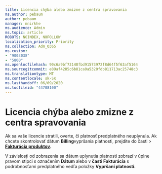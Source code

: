 ```yaml
---
title: Licencia chýba alebo zmizne z centra spravovania
ms.author: pebaum
author: pebaum
manager: mnirkhe
ms.audience: Admin
ms.topic: article
ROBOTS: NOINDEX, NOFOLLOW
localization_priority: Priority
ms.collection: Adm_O365
ms.custom:
- "9003038"
- "5800"
ms.openlocfilehash: 90c6a9bf73148fbd91573972f8d64f5f63af5164
ms.sourcegitcommit: e09af4285c6b81ca0a5320fdb811713ac25748c3
ms.translationtype: MT
ms.contentlocale: sk-SK
ms.lasthandoff: 06/09/2020
ms.locfileid: "44708100"
---
```

# <a name="license-missing-or-disappears-from-the-admin-center"></a>Licencia chýba alebo zmizne z centra spravovania


Ak sa vaše licencie stratili, overte, či platnosť predplatného neuplynula. Ak chcete skontrolovať dátum **Billing**vypršania platnosti, prejdite do časti   >   **[Fakturácia produktov](https://go.microsoft.com/fwlink/p/?linkid=842054)**.  

V závislosti od zobrazenia sa dátum uplynutia platnosti zobrazí v úplne pravom stĺpci s označením **Dátum** alebo v **časti Fakturácia** s podrobnosťami predplatného vedľa položky **Vypršaní platnosti**.